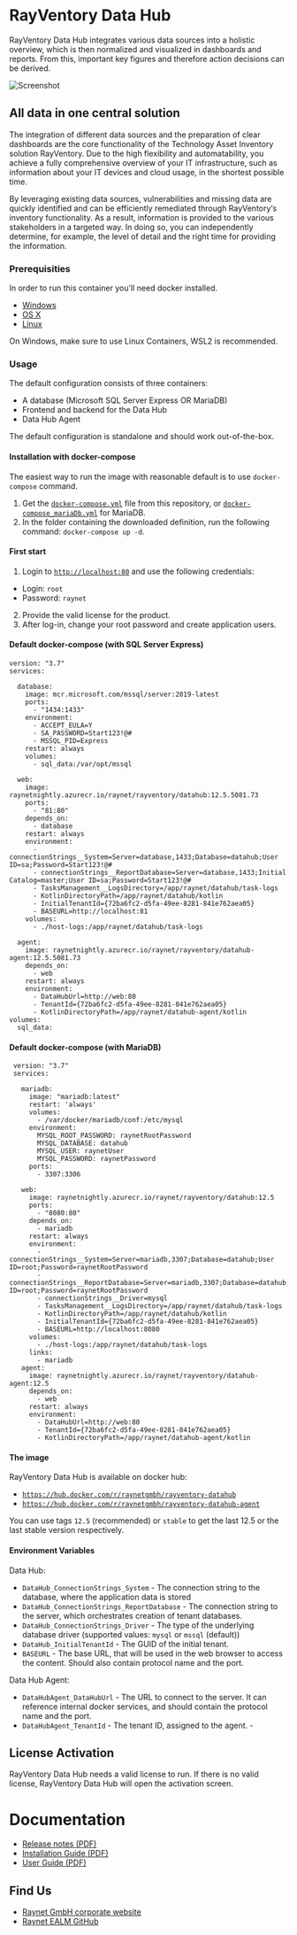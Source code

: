 # RayVentory Data Hub
RayVentory Data Hub integrates various data sources into a holistic overview, which is then normalized and visualized in dashboards and reports. From this, important key figures and therefore action decisions can be derived.

![Screenshot](datahub.png)

## All data in one central solution
The integration of different data sources and the preparation of clear dashboards are the core functionality of the Technology Asset Inventory solution RayVentory. Due to the high flexibility and automatability, you achieve a fully comprehensive overview of your IT infrastructure, such as information about your IT devices and cloud usage, in the shortest possible time.

By leveraging existing data sources, vulnerabilities and missing data are quickly identified and can be efficiently remediated through RayVentory‘s inventory functionality. As a result, information is provided to the various stakeholders in a targeted way. In doing so, you can independently determine, for example, the level of detail and the right time for providing the information.


### Prerequisities
In order to run this container you'll need docker installed.

* [Windows](https://docs.docker.com/windows/started)
* [OS X](https://docs.docker.com/mac/started/)
* [Linux](https://docs.docker.com/linux/started/)

On Windows, make sure to use Linux Containers, WSL2 is recommended. 

### Usage
The default configuration consists of three containers:
* A database (Microsoft SQL Server Express OR MariaDB)
* Frontend and backend for the Data Hub
* Data Hub Agent

The default configuration is standalone and should work out-of-the-box.

#### Installation with docker-compose
The easiest way to run the image with reasonable default is to use `docker-compose` command.
1. Get the [`docker-compose.yml`](docker-compose.yml) file from this repository, or [`docker-compose_mariaDb.yml`](docker-compose_mariaDb.yml) for MariaDB.
2. In the folder containing the downloaded definition, run the following command: `docker-compose up -d`. 
 
#### First start ####
1. Login to [`http://localhost:80`](http://localhost:80) and use the following credentials:
- Login: `root`
- Password: `raynet`
2. Provide the valid license for the product.
3. After log-in, change your root password and create application users.

#### Default docker-compose (with SQL Server Express)

    version: "3.7"
    services:
    
      database:
        image: mcr.microsoft.com/mssql/server:2019-latest
        ports:
          - "1434:1433"
        environment: 
          - ACCEPT_EULA=Y
          - SA_PASSWORD=Start123!@#
          - MSSQL_PID=Express
        restart: always
        volumes:
          - sql_data:/var/opt/mssql
    
      web:
        image: raynetnightly.azurecr.io/raynet/rayventory/datahub:12.5.5081.73
        ports:
          - "81:80"
        depends_on:
          - database
        restart: always
        environment:
          - connectionStrings__System=Server=database,1433;Database=datahub;User ID=sa;Password=Start123!@#
          - connectionStrings__ReportDatabase=Server=database,1433;Initial Catalog=master;User ID=sa;Password=Start123!@#
          - TasksManagement__LogsDirectory=/app/raynet/datahub/task-logs
          - KotlinDirectoryPath=/app/raynet/datahub/kotlin
          - InitialTenantId={72ba6fc2-d5fa-49ee-8281-841e762aea05}
          - BASEURL=http://localhost:81 
        volumes:
          - ./host-logs:/app/raynet/datahub/task-logs
    
      agent:
        image: raynetnightly.azurecr.io/raynet/rayventory/datahub-agent:12.5.5081.73
        depends_on:
          - web
        restart: always
        environment:
          - DataHubUrl=http://web:80
          - TenantId={72ba6fc2-d5fa-49ee-8281-841e762aea05}
          - KotlinDirectoryPath=/app/raynet/datahub-agent/kotlin
    volumes: 
      sql_data:

#### Default docker-compose (with MariaDB)

     version: "3.7"
     services:
     
       mariadb:
         image: "mariadb:latest"
         restart: 'always'
         volumes: 
           - /var/docker/mariadb/conf:/etc/mysql
         environment:
           MYSQL_ROOT_PASSWORD: raynetRootPassword
           MYSQL_DATABASE: datahub
           MYSQL_USER: raynetUser
           MYSQL_PASSWORD: raynetPassword
         ports:
           - 3307:3306
     
       web:
         image: raynetnightly.azurecr.io/raynet/rayventory/datahub:12.5
         ports:
           - "8080:80"
         depends_on:
           - mariadb
         restart: always
         environment:
           - connectionStrings__System=Server=mariadb,3307;Database=datahub;User ID=root;Password=raynetRootPassword
           - connectionStrings__ReportDatabase=Server=mariadb,3307;Database=datahub;User ID=root;Password=raynetRootPassword
           - connectionStrings__Driver=mysql
           - TasksManagement__LogsDirectory=/app/raynet/datahub/task-logs
           - KotlinDirectoryPath=/app/raynet/datahub/kotlin
           - InitialTenantId={72ba6fc2-d5fa-49ee-8281-841e762aea05}
           - BASEURL=http://localhost:8080 
         volumes:
           - ./host-logs:/app/raynet/datahub/task-logs
         links:
           - mariadb
       agent:
         image: raynetnightly.azurecr.io/raynet/rayventory/datahub-agent:12.5
         depends_on:
           - web
         restart: always
         environment:
           - DataHubUrl=http://web:80
           - TenantId={72ba6fc2-d5fa-49ee-8281-841e762aea05}
           - KotlinDirectoryPath=/app/raynet/datahub-agent/kotlin

#### The image ####
RayVentory Data Hub is available on docker hub:
* [`https://hub.docker.com/r/raynetgmbh/rayventory-datahub`](https://hub.docker.com/r/raynetgmbh/rayventory-datahub)
* [`https://hub.docker.com/r/raynetgmbh/rayventory-datahub-agent`](https://hub.docker.com/r/raynetgmbh/rayventory-datahub-agent)

You can use tags `12.5` (recommended) or `stable` to get the last 12.5 or the last stable version respectively.

#### Environment Variables
Data Hub:
* `DataHub_ConnectionStrings_System` - The connection string to the database, where the application data is stored
* `DataHub_ConnectionStrings_ReportDatabase` - The connection string to the server, which orchestrates creation of tenant databases.
* `DataHub_ConnectionStrings_Driver` - The type of the underlying database driver (supported values: `mysql` or `mssql` (default))
* `DataHub_InitialTenantId` - The GUID of the initial tenant.
* `BASEURL` - The base URL, that will be used in the web browser to access the content. Should also contain protocol name and the port.

Data Hub Agent:
* `DataHubAgent_DataHubUrl` - The URL to connect to the server. It can reference internal docker services, and should contain the protocol name and the port.
* `DataHubAgent_TenantId` - The tenant ID, assigned to the agent.
          - 
## License Activation ##
RayVentory Data Hub needs a valid license to run. If there is no valid license, RayVentory Data Hub will open the activation screen.

# Documentation
* [Release notes (PDF)](docs/RayVentory_Data_Hub_12.5_Release_Notes.pdf)
* [Installation Guide (PDF)](docs/RayVentory_Data_Hub_12.5_Installation_Guide.pdf)
* [User Guide (PDF)](docs/RayVentory_Data_Hub_12.5_Administration_and_User_Guide.pdf)

## Find Us
* [Raynet GmbH corporate website](https://raynet.de)
* [Raynet EALM GitHub](https://github.com/raynetEALM)
